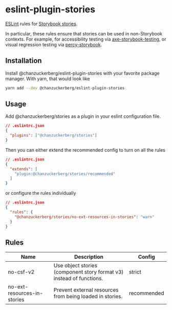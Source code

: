 # eslint-plugin-stories

[ESLint](https://eslint.org/) rules for [Storybook stories](https://storybook.js.org/docs/react/get-started/whats-a-story).

In particular, these rules ensure that stories can be used in non-Storybook contexts. For example, for accessibility testing via [axe-storybook-testing](https://github.com/chanzuckerberg/axe-storybook-testing), or visual regression testing via [percy-storybook](https://github.com/percy/percy-storybook).

## Installation

Install @chanzuckerberg/eslint-plugin-stories with your favorite package manager. With yarn, that would look like

```sh
yarn add --dev @chanzuckerberg/eslint-plugin-stories
```

## Usage

Add @chanzuckerberg/stories as a plugin in your eslint configuration file.

```json
// .eslintrc.json
{
  "plugins": ["@chanzuckerberg/stories"]
}
```

Then you can either extend the recommended config to turn on all the rules

```json
// .eslintrc.json
{
  "extends": [
    "plugin:@chanzuckerberg/stories/recommended"
  ]
}
```

or configure the rules individually

```json
// .eslintrc.json
{
  "rules": {
    "@chanzuckerberg/stories/no-ext-resources-in-stories": "warn"
  }
}
```

## Rules

Name                         | Description                                                          | Config
---------------------------- | -------------------------------------------------------------------- | -----------
no-csf-v2                    | Use object stories (component story format v3) instead of functions. | strict
no-ext-resources-in-stories  | Prevent external resources from being loaded in stories.             | recommended
